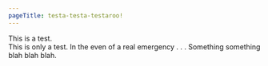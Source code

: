 ```yaml
---
pageTitle: testa-testa-testaroo!
---
```


This is a test.  
This is only a test.
In the even of a real emergency . . .
Something something blah blah blah.
